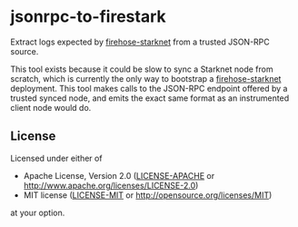 # jsonrpc-to-firestark

Extract logs expected by [firehose-starknet](https://github.com/starknet-graph/firehose-starknet) from a trusted JSON-RPC source.

This tool exists because it could be slow to sync a Starknet node from scratch, which is currently the only way to bootstrap a [firehose-starknet](https://github.com/starknet-graph/firehose-starknet) deployment. This tool makes calls to the JSON-RPC endpoint offered by a trusted synced node, and emits the exact same format as an instrumented client node would do.

## License

Licensed under either of

- Apache License, Version 2.0 ([LICENSE-APACHE](./LICENSE-APACHE) or <http://www.apache.org/licenses/LICENSE-2.0>)
- MIT license ([LICENSE-MIT](./LICENSE-MIT) or <http://opensource.org/licenses/MIT>)

at your option.
